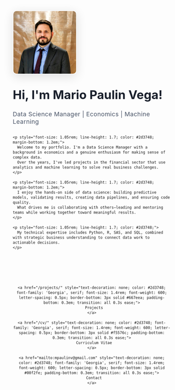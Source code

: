 <!-- Professional header section with square photo -->
<div style="display: flex; flex-wrap: wrap; align-items: flex-start; gap: 3em; margin-bottom: 3.5em; padding: 2em 0;">

  <!-- Square Profile Photo -->
  <img src="/assets/images/profile.jpg" alt="Mario Paulin Vega" style="width: 200px; height: 200px; object-fit: cover; border-radius: 12px; box-shadow: 0 8px 32px rgba(0,0,0,0.12); flex-shrink: 0; border: 2px solid #f8f9fa;">

  <!-- About Text -->
  <div style="flex: 1; min-width: 300px;">
    <h1 style="margin-top: 0; font-size: 2.4rem; font-weight: 700; color: #1a202c; margin-bottom: 0.5em;">Hi, I'm Mario Paulin Vega!</h1>
    <h2 style="font-size: 1.2rem; font-weight: 400; color: #4a5568; margin-bottom: 1.5em; letter-spacing: 0.5px;">Data Science Manager | Economics | Machine Learning</h2>

    <p style="font-size: 1.05rem; line-height: 1.7; color: #2d3748; margin-bottom: 1.2em;">
      Welcome to my portfolio. I'm a Data Science Manager with a background in economics and a genuine enthusiasm for making sense of complex data.
      Over the years, I've led projects in the financial sector that use analytics and machine learning to solve real business challenges.
    </p>

    <p style="font-size: 1.05rem; line-height: 1.7; color: #2d3748; margin-bottom: 1.2em;">
      I enjoy the hands-on side of data science: building predictive models, validating results, creating data pipelines, and ensuring code quality.
      What drives me is collaborating with others—leading and mentoring teams while working together toward meaningful results.
    </p>

    <p style="font-size: 1.05rem; line-height: 1.7; color: #2d3748;">
      My technical expertise includes Python, R, SAS, and SQL, combined with strategic business understanding to connect data work to actionable decisions.
    </p>
  </div>
</div>

<!-- Clean typography-based navigation -->
<div style="text-align: center; margin: 4em 0;">
  <nav style="display: inline-flex; gap: 4em; flex-wrap: wrap; justify-content: center;">
    
    <a href="/projects/" style="text-decoration: none; color: #2d3748; font-family: 'Georgia', serif; font-size: 1.4rem; font-weight: 600; letter-spacing: 0.5px; border-bottom: 3px solid #667eea; padding-bottom: 0.3em; transition: all 0.3s ease;">
      Projects
    </a>
    
    <a href="/cv/" style="text-decoration: none; color: #2d3748; font-family: 'Georgia', serif; font-size: 1.4rem; font-weight: 600; letter-spacing: 0.5px; border-bottom: 3px solid #f5576c; padding-bottom: 0.3em; transition: all 0.3s ease;">
      Curriculum Vitae
    </a>
    
    <a href="mailto:mpaulinv@gmail.com" style="text-decoration: none; color: #2d3748; font-family: 'Georgia', serif; font-size: 1.4rem; font-weight: 600; letter-spacing: 0.5px; border-bottom: 3px solid #00f2fe; padding-bottom: 0.3em; transition: all 0.3s ease;">
      Contact
    </a>
    
  </nav>
</div>

<style>
/* Elegant hover effects for navigation */
nav a:hover {
  color: #1a202c !important;
  transform: translateY(-2px);
  border-bottom-width: 4px !important;
}

/* Professional typography */
body {
  font-family: -apple-system, BlinkMacSystemFont, 'Segoe UI', Roboto, sans-serif;
}

/* Clean spacing */
.page__content {
  max-width: 1000px;
  margin: 0 auto;
  padding: 0 2em;
}
</style>
